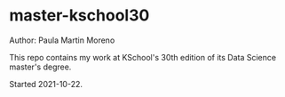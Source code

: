 # master-kschool30

Author: Paula Martin Moreno

This repo contains my work at KSchool's 30th edition of its Data Science master's degree.

Started 2021-10-22.




